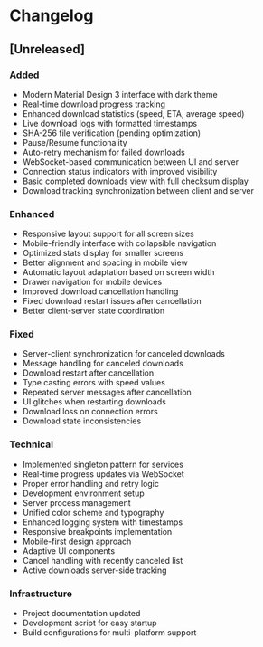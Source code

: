 # Changelog

## [Unreleased]

### Added
- Modern Material Design 3 interface with dark theme
- Real-time download progress tracking
- Enhanced download statistics (speed, ETA, average speed)
- Live download logs with formatted timestamps
- SHA-256 file verification (pending optimization)
- Pause/Resume functionality
- Auto-retry mechanism for failed downloads
- WebSocket-based communication between UI and server
- Connection status indicators with improved visibility
- Basic completed downloads view with full checksum display
- Download tracking synchronization between client and server

### Enhanced
- Responsive layout support for all screen sizes
- Mobile-friendly interface with collapsible navigation
- Optimized stats display for smaller screens
- Better alignment and spacing in mobile view
- Automatic layout adaptation based on screen width
- Drawer navigation for mobile devices
- Improved download cancellation handling
- Fixed download restart issues after cancellation
- Better client-server state coordination

### Fixed
- Server-client synchronization for canceled downloads
- Message handling for canceled downloads
- Download restart after cancellation
- Type casting errors with speed values
- Repeated server messages after cancellation
- UI glitches when restarting downloads
- Download loss on connection errors
- Download state inconsistencies

### Technical
- Implemented singleton pattern for services
- Real-time progress updates via WebSocket
- Proper error handling and retry logic
- Development environment setup
- Server process management
- Unified color scheme and typography
- Enhanced logging system with timestamps
- Responsive breakpoints implementation
- Mobile-first design approach
- Adaptive UI components
- Cancel handling with recently canceled list
- Active downloads server-side tracking

### Infrastructure
- Project documentation updated
- Development script for easy startup
- Build configurations for multi-platform support

